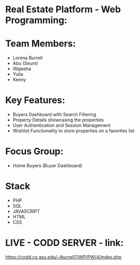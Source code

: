 # Real Estate Platform - Web Programming:

# Team Members:
- Lorena Burrell
- Abu (Seum)
- Wajeeha 
- Yulia
- Kenny

# Key Features:
- Buyers Dashboard with Search Filtering
- Property Details showcasing the properties
- User Authentication and Session Management
- Wishlist Functionality to store properties  on a favorites list

# Focus Group:
- Home Buyers (Buyer Dashboard)

# Stack
- PHP
- SQL
- JAVASCRIPT
- HTML
- CSS

# LIVE - CODD SERVER - link:
https://codd.cs.gsu.edu/~lburrell7/WP/PW/4/index.php
